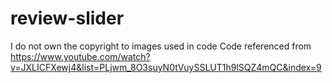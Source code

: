 # review-slider
I do not own the copyright to images used in code
Code referenced from https://www.youtube.com/watch?v=JXLICFXewj4&list=PLjwm_8O3suyN0tVuySSLUT1h9lSQZ4mQC&index=9
